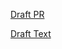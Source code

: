 ﻿[Draft PR](https://github.com/vmware-tanzu/cartographer/pull/69)

[Draft Text](https://github.com/vmware-tanzu/cartographer/blob/rfc-0001-unit-testing-prescription/rfc/rfc-0001-unit-testing-prescription.md)
